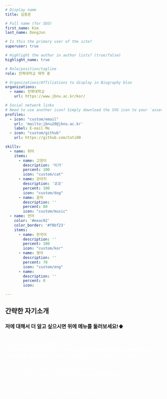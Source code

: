 ```yaml
---
# Display name
title: 김동준

# Full name (for SEO)
first_name: Kim
last_name: DongJun

# Is this the primary user of the site?
superuser: true

# Highlight the author in author lists? (true/false)
highlight_name: true

# Role/position/tagline
role: 전북대학교 재학 중

# Organizations/Affiliations to display in Biography blox
organizations:
  - name: 전북대학교
    url: https://www.jbnu.ac.kr/kor/

# Social network links
# Need to use another icon? Simply download the SVG icon to your `assets/media/icons/` folder.
profiles:
  - icon: "custom/email"
    url: 'mailto:jbnu20@jbnu.ac.kr'
    label: E-mail Me
  - icon: "custom/github"
    url: https://github.com/Coti00

skills:
  - name: 취미
    items:
      - name: 고양이
        description: '티거'
        percent: 100
        icon: "custom/cat"
      - name: 강아지
        description: '코코'
        percent: 100
        icon: "custom/dog"
      - name: 음악
        description: ''
        percent: 80
        icon: "custom/music"
  - name: 언어
    color: '#eeac02'
    color_border: '#f0bf23'
    items:
      - name: 한국어
        description: ''
        percent: 100
        icon: "custom/kor"
      - name: 영어
        description: ''
        percent: 70
        icon: "custom/eng"
      - name: 
        description: ''
        percent: 0
        icon: 

---
```


## 간략한 자기소개 
### 저에 대해서 더 알고 싶으시면 위에 메뉴를 둘러보세요!⬆️
</br>
<span style='color:white'>
안녕하세요! 제 이름은 <b>김동준</b>입니다  </br>
현재 <b>전북대학교</b>에 재학 중 이며 <b>주전공 : 동물생명공학</b>, <b>복수전공 : 컴퓨터공학</b>입니다  </br>
현재 <b>적응형 AI 연구실</b>에서 학부연구생 생활을 하며, 자연어처리에 대해서 공부 중 입니다.  </br>
자연어처리 분야 중 제가 관심있는 것은 <b>신약개발</b>이며</br>
특히 자연어처리 기술을 사용하여 <b>타겟 단백질</b>,<b>세포독성예측을</b>하는 것에 관심이 있습니다</br></br>
아래 버튼을 눌러 최근 수료한 수료증을 확인하세요!⬇️</br></br>
</span>




